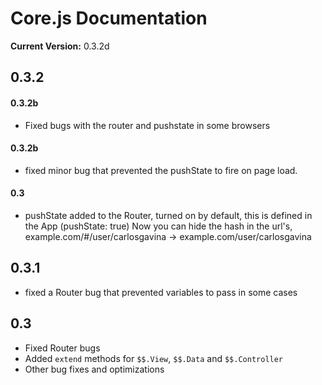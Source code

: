 # Core.js Documentation

__Current Version:__ 0.3.2d




## 0.3.2

#### 0.3.2b

* Fixed bugs with the router and pushstate in some browsers


#### 0.3.2b

* fixed minor bug that prevented the pushState to fire on page load.


#### 0.3

* pushState added to the Router, turned on by default, this is defined in the App (pushState: true)
Now you can hide the hash in the url's, example.com/#/user/carlosgavina -> example.com/user/carlosgavina


## 0.3.1

* fixed a Router bug that prevented variables to pass in some cases


## 0.3

* Fixed Router bugs
* Added `extend` methods for `$$.View`, `$$.Data` and `$$.Controller`
* Other bug fixes and optimizations

